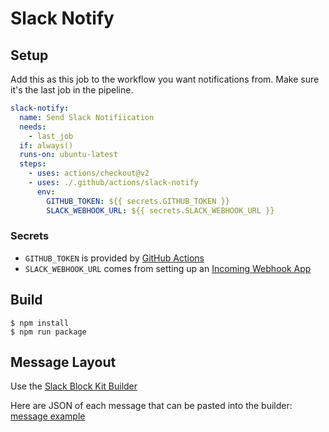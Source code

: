 # Slack Notify

## Setup

Add this as this job to the workflow you want notifications from. Make sure it's the last job in the pipeline.

```yaml
slack-notify:
  name: Send Slack Notifiication
  needs:
    - last_job
  if: always()
  runs-on: ubuntu-latest
  steps:
    - uses: actions/checkout@v2
    - uses: ./.github/actions/slack-notify
      env:
        GITHUB_TOKEN: ${{ secrets.GITHUB_TOKEN }}
        SLACK_WEBHOOK_URL: ${{ secrets.SLACK_WEBHOOK_URL }}
```

### Secrets

- `GITHUB_TOKEN` is provided by [GitHub Actions](https://help.github.com/en/actions/configuring-and-managing-workflows/authenticating-with-the-github_token)
- `SLACK_WEBHOOK_URL` comes from setting up an [Incoming Webhook App](https://api.slack.com/messaging/webhooks)

## Build

```console
$ npm install
$ npm run package
```

## Message Layout

Use the [Slack Block Kit Builder](https://api.slack.com/tools/block-kit-builder)

Here are JSON of each message that can be pasted into the builder: [message example](message_blocks.json)
